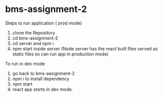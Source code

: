 # bms-assignment-2

Steps to run application ( prod mode)

1. clone the Repository
2. cd bms-assignment-2 
3. cd server and npm i 
4. npm start inside server (Node server has the react built files served as static files so can run app in production mode)

To run in dev mode

1. go back to bms-assignment-2
2. npm i to install dependency
3. npm start
3. react app starts in dev mode.
